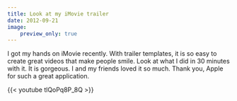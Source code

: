 ```yaml
---
title: Look at my iMovie trailer
date: 2012-09-21
image:
    preview_only: true
---
```


I got my hands on iMovie recently. With trailer templates, it is so easy to create great videos that make people smile. Look at what I did in 30 minutes with it. It is gorgeous. I and my friends loved it so much. Thank you, Apple for such a great application.

{{< youtube tlQoPq8P_8Q >}}
